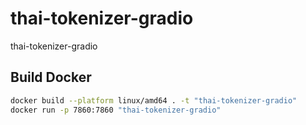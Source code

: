 # thai-tokenizer-gradio
thai-tokenizer-gradio


## Build Docker
```bash
docker build --platform linux/amd64 . -t "thai-tokenizer-gradio"
docker run -p 7860:7860 "thai-tokenizer-gradio"
```